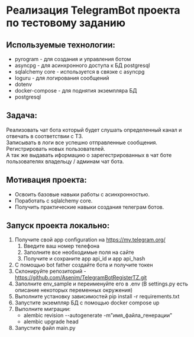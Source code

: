 # Реализация TelegramBot проекта по тестовому заданию #

## Используемые технологии: ##
- pyrogram - для создания и управления ботом
- asyncpg - для асинхронного доступа к БД postgresql
- sqlalchemy core - используется в связке с asyncpg
- loguru - для логирования сообщений
- dotenv
- docker-compose - для поднятия экземпляра БД
- postgresql

## Задача: ##
Реализовать чат бота который будет слушать определенный канал
и отвечать в соответствии с ТЗ.  
Записывать в логи все успешно отправленные сообщения.  
Регистрировать новых пользователей.  
А так же выдавать иформацию о зарегестрированных в чат боте пользователях 
владельцу / админам чат бота.

## Мотивация проекта: ##
- Освоить базовые навыки работы с асинхронностью.
- Поработать с sqlalchemy core.
- Получить практические навыки создания телеграм ботов.

## Запуск проекта локально: ##
1. Получите свой app configuration на https://my.telegram.org/
    1. Введите ваш номер телефона
    2. Заполните все необходимые поля на сайте
    3. Получите и сохраните app api_id и app api_hash
2. С помощью bot father создайте бота и получите токен
3. Склонируйте репозиторий - https://github.com/Asenim/TelegramBotRegisterTZ.git
4. Заполните env_sample и переименуйте его в .env (В settings.py есть описание некоторых переменных окружения)
5. Выполните установку зависимостей pip install -r requirements.txt
6. Запустите экземпляр БД с помощью docker compose up
7. Выполните миграции:
   - alembic revision --autogenerate -m"имя_файла_генерации"
   - alembic upgrade head 
8. Запустите файл main.py

